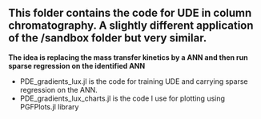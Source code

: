 ## This folder contains the code for UDE in column chromatography. A slightly different application of the /sandbox folder but very similar.


**The idea is replacing the mass transfer kinetics by a ANN and then run sparse regression on the identified ANN**


- PDE_gradients_lux.jl is the code for training UDE and carrying sparse regression on the ANN.
- PDE_gradients_lux_charts.jl is the code I use for plotting using PGFPlots.jl library
 
